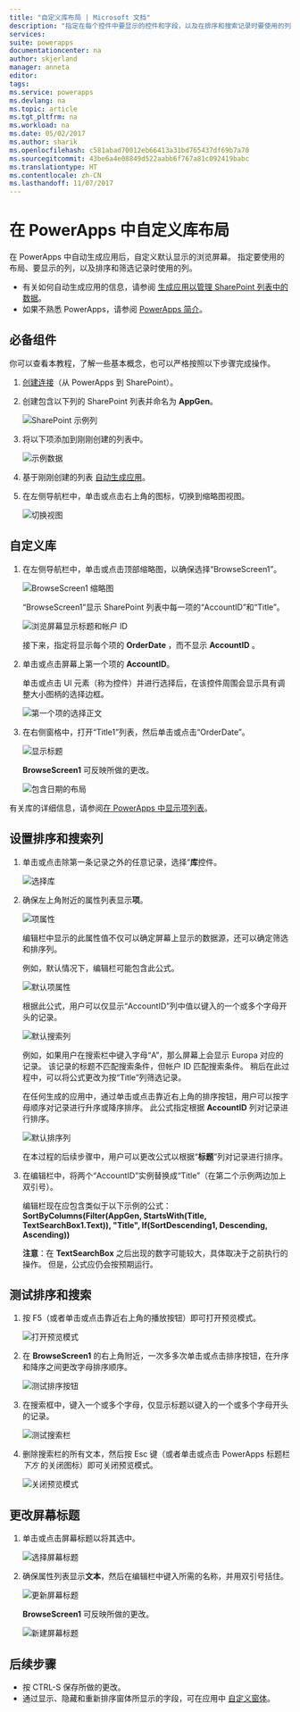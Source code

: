 ```yaml
---
title: "自定义库布局 | Microsoft 文档"
description: "指定在每个控件中要显示的控件和字段，以及在排序和搜索记录时要使用的列。"
services: 
suite: powerapps
documentationcenter: na
author: skjerland
manager: anneta
editor: 
tags: 
ms.service: powerapps
ms.devlang: na
ms.topic: article
ms.tgt_pltfrm: na
ms.workload: na
ms.date: 05/02/2017
ms.author: sharik
ms.openlocfilehash: c581abad70012eb66413a31bd765437df69b7a70
ms.sourcegitcommit: 43be6a4e08849d522aabb6f767a81c092419babc
ms.translationtype: HT
ms.contentlocale: zh-CN
ms.lasthandoff: 11/07/2017
---
```

# <a name="customize-a-gallery-layout-in-powerapps"></a>在 PowerApps 中自定义库布局
在 PowerApps 中自动生成应用后，自定义默认显示的浏览屏幕。 指定要使用的布局、要显示的列，以及排序和筛选记录时使用的列。

* 有关如何自动生成应用的信息，请参阅 [生成应用以管理 SharePoint 列表中的数据](app-from-sharepoint.md)。
* 如果不熟悉 PowerApps，请参阅 [PowerApps 简介](getting-started.md)。

## <a name="prerequisites"></a>必备组件
你可以查看本教程，了解一些基本概念，也可以严格按照以下步骤完成操作。

1. [创建连接](connect-to-sharepoint.md)（从 PowerApps 到 SharePoint）。
2. 创建包含以下列的 SharePoint 列表并命名为 **AppGen**。
   
    ![SharePoint 示例列](./media/customize-layout-sharepoint/list-columns.png)
3. 将以下项添加到刚刚创建的列表中。
   
    ![示例数据](./media/customize-layout-sharepoint/sample-data.png)
4. 基于刚刚创建的列表 [自动生成应用](app-from-sharepoint.md)。
5. 在左侧导航栏中，单击或点击右上角的图标，切换到缩略图视图。
   
    ![切换视图](./media/customize-layout-sharepoint/toggle-view.png)

## <a name="customize-the-gallery"></a>自定义库
1. 在左侧导航栏中，单击或点击顶部缩略图，以确保选择“BrowseScreen1”。
   
    ![BrowseScreen1 缩略图](./media/customize-layout-sharepoint/browse-thumbnail.png)
   
    “BrowseScreen1”显示 SharePoint 列表中每一项的“AccountID”和“Title”。
   
    ![浏览屏幕显示标题和帐户 ID](./media/customize-layout-sharepoint/browse-accountid.png)
   
    接下来，指定将显示每个项的 **OrderDate** ，而不显示 **AccountID** 。
2. 单击或点击屏幕上第一个项的 **AccountID**。
   
    单击或点击 UI 元素（称为控件）并进行选择后，在该控件周围会显示具有调整大小图柄的选择边框。
   
    ![第一个项的选择正文](./media/customize-layout-sharepoint/select-body.png)
3. 在右侧窗格中，打开“Title1”列表，然后单击或点击“OrderDate”。
   
    ![显示标题](./media/customize-layout-sharepoint/bind-data.png)
   
    **BrowseScreen1** 可反映所做的更改。
   
    ![包含日期的布局](./media/customize-layout-sharepoint/browse-dates.png)

有关库的详细信息，请参阅[在 PowerApps 中显示项列表](add-gallery.md)。

## <a name="set-the-sort-and-search-columns"></a>设置排序和搜索列
1. 单击或点击除第一条记录之外的任意记录，选择“**库**控件。
   
    ![选择库](./media/customize-layout-sharepoint/select-gallery.png)
2. 确保左上角附近的属性列表显示**项**。
   
    ![项属性](./media/customize-layout-sharepoint/items-property.png)
   
    编辑栏中显示的此属性值不仅可以确定屏幕上显示的数据源，还可以确定筛选和排序列。
   
    例如，默认情况下，编辑栏可能包含此公式。
   
    ![默认项属性](./media/customize-layout-sharepoint/default-items.png)
   
    根据此公式，用户可以仅显示“AccountID”列中值以键入的一个或多个字母开头的记录。
   
    ![默认搜索列](./media/customize-layout-sharepoint/default-search.png)
   
    例如，如果用户在搜索栏中键入字母“A”，那么屏幕上会显示 Europa 对应的记录。 该记录的标题不匹配搜索条件，但帐户 ID 匹配搜索条件。 稍后在此过程中，可以将公式更改为按“Title”列筛选记录。
   
    在任何生成的应用中，通过单击或点击靠近右上角的排序按钮，用户可以按字母顺序对记录进行升序或降序排序。 此公式指定根据 **AccountID** 列对记录进行排序。
   
    ![默认排序列](./media/customize-layout-sharepoint/default-sort.png)
   
    在本过程的后续步骤中，用户可以更改公式以根据“**标题**”列对记录进行排序。
3. 在编辑栏中，将两个“AccountID”实例替换成“Title”（在第二个示例两边加上双引号）。
   
    编辑栏现在应包含类似于以下示例的公式：<br>
    **SortByColumns(Filter(AppGen, StartsWith(Title, TextSearchBox1.Text)), "Title", If(SortDescending1, Descending, Ascending))**
   
    **注意**：在 **TextSearchBox** 之后出现的数字可能较大，具体取决于之前执行的操作。 但是，公式应仍会按预期运行。

## <a name="test-sorting-and-searching"></a>测试排序和搜索
1. 按 F5（或者单击或点击靠近右上角的播放按钮）即可打开预览模式。
   
    ![打开预览模式](./media/customize-layout-sharepoint/open-preview.png)
2. 在 **BrowseScreen1** 的右上角附近，一次多多次单击或点击排序按钮，在升序和降序之间更改字母排序顺序。
   
    ![测试排序按钮](./media/customize-layout-sharepoint/test-sort.png)
3. 在搜索框中，键入一个或多个字母，仅显示标题以键入的一个或多个字母开头的记录。
   
    ![测试搜索栏](./media/customize-layout-sharepoint/test-search.png)
4. 删除搜索栏的所有文本，然后按 Esc 键（或者单击或点击 PowerApps 标题栏 *下方* 的关闭图标）即可关闭预览模式。
   
    ![关闭预览模式](./media/customize-layout-sharepoint/close-preview.png)

## <a name="change-the-title-of-the-screen"></a>更改屏幕标题
1. 单击或点击屏幕标题以将其选中。
   
    ![选择屏幕标题](./media/customize-layout-sharepoint/select-screen-title.png)
2. 确保属性列表显示**文本**，然后在编辑栏中键入所需的名称，并用双引号括住。
   
    ![更新屏幕标题](./media/customize-layout-sharepoint/update-screen-title.png)
   
    **BrowseScreen1** 可反映所做的更改。
   
    ![新建屏幕标题](./media/customize-layout-sharepoint/new-screen-title.png)

## <a name="next-steps"></a>后续步骤
* 按 CTRL-S 保存所做的更改。
* 通过显示、隐藏和重新排序窗体所显示的字段，可在应用中 [自定义窗体](customize-forms-sharepoint.md)。

